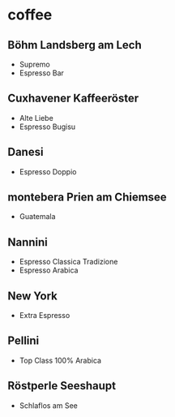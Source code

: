 # coffee

## Böhm Landsberg am Lech

- Supremo
- Espresso Bar

## Cuxhavener Kaffeeröster
- Alte Liebe 
- Espresso Bugisu

## Danesi

- Espresso Doppio

## montebera Prien am Chiemsee 
- Guatemala 

## Nannini 

- Espresso Classica Tradizione
- Espresso Arabica 

## New York 

- Extra Espresso

## Pellini 

- Top Class 100% Arabica

## Röstperle Seeshaupt
- Schlaflos am See
